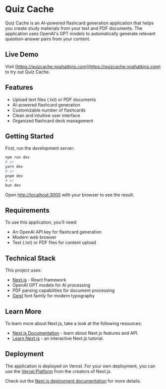 # Quiz Cache

Quiz Cache is an AI-powered flashcard generation application that helps you create study materials from your text and PDF documents. The application uses OpenAI's GPT models to automatically generate relevant question-answer pairs from your content.

## Live Demo

Visit [https://quizcache.noahatkins.com](https://quizcache.noahatkins.com) to try out Quiz Cache.

## Features

- Upload text files (.txt) or PDF documents
- AI-powered flashcard generation
- Customizable number of flashcards
- Clean and intuitive user interface
- Organized flashcard deck management

## Getting Started

First, run the development server:

```bash
npm run dev
# or
yarn dev
# or
pnpm dev
# or
bun dev
```

Open [http://localhost:3000](http://localhost:3000) with your browser to see the result.

## Requirements

To use this application, you'll need:
- An OpenAI API key for flashcard generation
- Modern web browser
- Text (.txt) or PDF files for content upload

## Technical Stack

This project uses:
- [Next.js](https://nextjs.org) - React framework
- OpenAI GPT models for AI processing
- PDF parsing capabilities for document processing
- [Geist](https://vercel.com/font) font family for modern typography

## Learn More

To learn more about Next.js, take a look at the following resources:

- [Next.js Documentation](https://nextjs.org/docs) - learn about Next.js features and API.
- [Learn Next.js](https://nextjs.org/learn) - an interactive Next.js tutorial.

## Deployment

The application is deployed on Vercel. For your own deployment, you can use the [Vercel Platform](https://vercel.com/new) from the creators of Next.js.

Check out the [Next.js deployment documentation](https://nextjs.org/docs/app/building-your-application/deploying) for more details.
